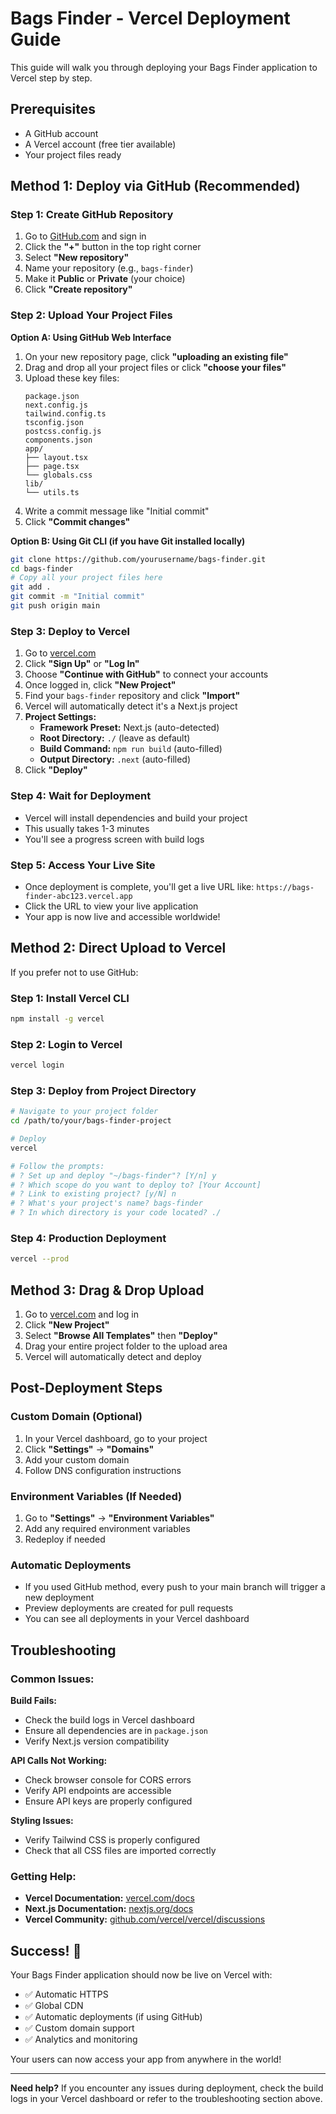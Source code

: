# Bags Finder - Vercel Deployment Guide

This guide will walk you through deploying your Bags Finder application to Vercel step by step.

## Prerequisites

- A GitHub account
- A Vercel account (free tier available)
- Your project files ready

## Method 1: Deploy via GitHub (Recommended)

### Step 1: Create GitHub Repository

1. Go to [GitHub.com](https://github.com) and sign in
2. Click the **"+"** button in the top right corner
3. Select **"New repository"**
4. Name your repository (e.g., `bags-finder`)
5. Make it **Public** or **Private** (your choice)
6. Click **"Create repository"**

### Step 2: Upload Your Project Files

**Option A: Using GitHub Web Interface**
1. On your new repository page, click **"uploading an existing file"**
2. Drag and drop all your project files or click **"choose your files"**
3. Upload these key files:
   ```
   package.json
   next.config.js
   tailwind.config.ts
   tsconfig.json
   postcss.config.js
   components.json
   app/
   ├── layout.tsx
   ├── page.tsx
   └── globals.css
   lib/
   └── utils.ts
   ```
4. Write a commit message like "Initial commit"
5. Click **"Commit changes"**

**Option B: Using Git CLI (if you have Git installed locally)**
```bash
git clone https://github.com/yourusername/bags-finder.git
cd bags-finder
# Copy all your project files here
git add .
git commit -m "Initial commit"
git push origin main
```

### Step 3: Deploy to Vercel

1. Go to [vercel.com](https://vercel.com)
2. Click **"Sign Up"** or **"Log In"**
3. Choose **"Continue with GitHub"** to connect your accounts
4. Once logged in, click **"New Project"**
5. Find your `bags-finder` repository and click **"Import"**
6. Vercel will automatically detect it's a Next.js project
7. **Project Settings:**
   - **Framework Preset:** Next.js (auto-detected)
   - **Root Directory:** `./` (leave as default)
   - **Build Command:** `npm run build` (auto-filled)
   - **Output Directory:** `.next` (auto-filled)
8. Click **"Deploy"**

### Step 4: Wait for Deployment

- Vercel will install dependencies and build your project
- This usually takes 1-3 minutes
- You'll see a progress screen with build logs

### Step 5: Access Your Live Site

- Once deployment is complete, you'll get a live URL like:
  `https://bags-finder-abc123.vercel.app`
- Click the URL to view your live application
- Your app is now live and accessible worldwide!

## Method 2: Direct Upload to Vercel

If you prefer not to use GitHub:

### Step 1: Install Vercel CLI

```bash
npm install -g vercel
```

### Step 2: Login to Vercel

```bash
vercel login
```

### Step 3: Deploy from Project Directory

```bash
# Navigate to your project folder
cd /path/to/your/bags-finder-project

# Deploy
vercel

# Follow the prompts:
# ? Set up and deploy "~/bags-finder"? [Y/n] y
# ? Which scope do you want to deploy to? [Your Account]
# ? Link to existing project? [y/N] n
# ? What's your project's name? bags-finder
# ? In which directory is your code located? ./
```

### Step 4: Production Deployment

```bash
vercel --prod
```

## Method 3: Drag & Drop Upload

1. Go to [vercel.com](https://vercel.com) and log in
2. Click **"New Project"**
3. Select **"Browse All Templates"** then **"Deploy"** 
4. Drag your entire project folder to the upload area
5. Vercel will automatically detect and deploy

## Post-Deployment Steps

### Custom Domain (Optional)

1. In your Vercel dashboard, go to your project
2. Click **"Settings"** → **"Domains"**
3. Add your custom domain
4. Follow DNS configuration instructions

### Environment Variables (If Needed)

1. Go to **"Settings"** → **"Environment Variables"**
2. Add any required environment variables
3. Redeploy if needed

### Automatic Deployments

- If you used GitHub method, every push to your main branch will trigger a new deployment
- Preview deployments are created for pull requests
- You can see all deployments in your Vercel dashboard

## Troubleshooting

### Common Issues:

**Build Fails:**
- Check the build logs in Vercel dashboard
- Ensure all dependencies are in `package.json`
- Verify Next.js version compatibility

**API Calls Not Working:**
- Check browser console for CORS errors
- Verify API endpoints are accessible
- Ensure API keys are properly configured

**Styling Issues:**
- Verify Tailwind CSS is properly configured
- Check that all CSS files are imported correctly

### Getting Help:

- **Vercel Documentation:** [vercel.com/docs](https://vercel.com/docs)
- **Next.js Documentation:** [nextjs.org/docs](https://nextjs.org/docs)
- **Vercel Community:** [github.com/vercel/vercel/discussions](https://github.com/vercel/vercel/discussions)

## Success! 🎉

Your Bags Finder application should now be live on Vercel with:
- ✅ Automatic HTTPS
- ✅ Global CDN
- ✅ Automatic deployments (if using GitHub)
- ✅ Custom domain support
- ✅ Analytics and monitoring

Your users can now access your app from anywhere in the world!

---

**Need help?** If you encounter any issues during deployment, check the build logs in your Vercel dashboard or refer to the troubleshooting section above.